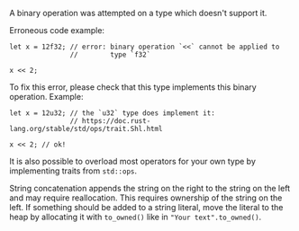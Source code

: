 A binary operation was attempted on a type which doesn't support it.

Erroneous code example:

```compile_fail,E0369
let x = 12f32; // error: binary operation `<<` cannot be applied to
               //        type `f32`

x << 2;
```

To fix this error, please check that this type implements this binary
operation. Example:

```
let x = 12u32; // the `u32` type does implement it:
               // https://doc.rust-lang.org/stable/std/ops/trait.Shl.html

x << 2; // ok!
```

It is also possible to overload most operators for your own type by
implementing traits from `std::ops`.

String concatenation appends the string on the right to the string on the
left and may require reallocation. This requires ownership of the string
on the left. If something should be added to a string literal, move the
literal to the heap by allocating it with `to_owned()` like in
`"Your text".to_owned()`.
